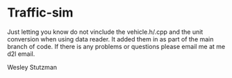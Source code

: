 # Traffic-sim

Just letting you know do not vinclude the vehicle.h/.cpp and the unit conversion when using data reader.
It added them in as part of the main branch of code.
If there is any problems or questions please email me at me d2l email.

Wesley Stutzman
